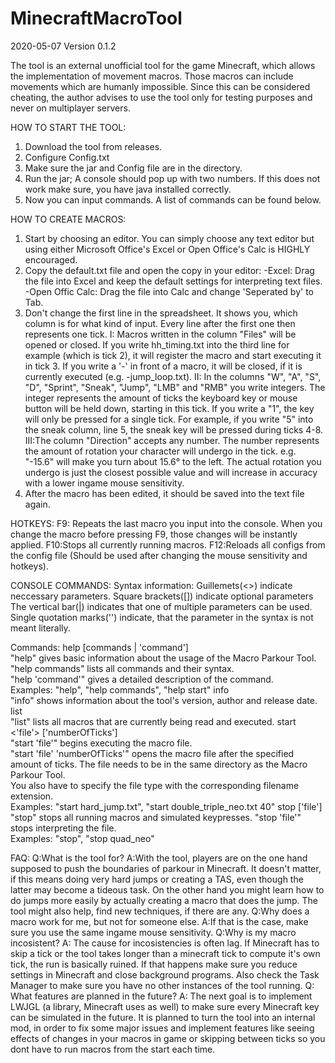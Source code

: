 # MinecraftMacroTool
2020-05-07
Version 0.1.2

The tool is an external unofficial tool for the game Minecraft, which allows the implementation of movement macros.
Those macros can include movements which are humanly impossible.
Since this can be considered cheating, the author advises to use the tool only for testing purposes and never on multiplayer servers.


HOW TO START THE TOOL:

1. Download the tool from releases.
2. Configure Config.txt
3. Make sure the jar and Config file are in the directory.
4. Run the jar; A console should pop up with two numbers.
	If this does not work make sure, you have java installed correctly.
5. Now you can input commands. A list of commands can be found below.
   
   
   
HOW TO CREATE MACROS:
1. Start by choosing an editor. 
	You can simply choose any text editor but using either Microsoft Office's Excel or Open Office's Calc is HIGHLY encouraged.
2. Copy the default.txt file and open the copy in your editor:
	-Excel: Drag the file into Excel and keep the default settings for interpreting text files.
	-Open Offic Calc: Drag the file into Calc and change 'Seperated by' to Tab.
3. Don't change the first line in the spreadsheet. It shows you, which column is for what kind of input.
	Every line after the first one then represents one tick. 
	I: 	Macros written in the column "Files" will  be opened or closed.
		If you write hh_timing.txt into the third line for example (which is tick 2), it will register the macro and start executing it in tick 3.
		If you write a '-' in front of a macro, it will be closed, if it is currently executed (e.g. -jump_loop.txt).
	II:	In the columns "W", "A", "S", "D", "Sprint", "Sneak", "Jump", "LMB" and "RMB" you write integers.
		The integer represents the amount of ticks the keyboard key or mouse button will be held down, starting in this tick.
		If you write a "1", the key will only be pressed for a single tick. 
		For example, if you write "5" into the sneak column, line 5, the sneak key will be pressed during ticks 4-8.
	III:The column "Direction" accepts any number. The number represents the amount of rotation
		your character will undergo in the tick. e.g. "-15.6" will make you turn about 15.6° to the left.
		The actual rotation you undergo is just the closest possible value and will increase in accuracy with a lower ingame mouse sensitivity.
4. After the macro has been edited, it should be saved into the text file again.



HOTKEYS:
F9: Repeats the last macro you input into the console. When you change the macro before pressing F9,
    those changes will be instantly applied.
F10:Stops all currently running macros.
F12:Reloads all configs from the config file (Should be used after changing the mouse sensitivity and hotkeys).



CONSOLE COMMANDS:
Syntax information: 
	Guillemets(<>) indicate neccessary parameters. 
	Square brackets([]) indicate optional parameters
	The vertical bar(|) indicates that one of multiple parameters can be used.
	Single quotation marks('') indicate, that the parameter in the syntax is not meant literally.
    
Commands:
	help [commands | 'command']                                       
		"help" gives basic information about the usage of the Macro Parkour Tool.
		"help commands" lists all commands and their syntax.              
		"help 'command'" gives a detailed description of the command.      
		Examples: "help", "help commands", "help start"
	info                                                             
		"info" shows information about the tool's version, author and release date.	
	list                                                     
		"list" lists all macros that are currently being read and executed.
	start <'file'> ['numberOfTicks']                                              
		"start 'file'" begins executing the macro file.                                      
		"start 'file' 'numberOfTicks'" opens the macro file after the specified amount of ticks.
		The file needs to be in the same directory as the Macro Parkour Tool.                    
		You also have to specify the file type with the corresponding filename extension.      
		Examples: "start hard_jump.txt", "start double_triple_neo.txt 40"
	stop ['file']                                   
		"stop" stops all running macros and simulated keypresses.
		"stop 'file'" stops interpreting the file.            
		 Examples: "stop", "stop quad_neo"


		 
FAQ:
Q:What is the tool for?
A:With the tool, players are on the one hand supposed to push the boundaries of parkour in Minecraft.
  It doesn't matter, if this means doing very hard jumps or creating a TAS, 
  even though the latter may become a tideous task.
  On the other hand you might learn how to do jumps more easily by actually creating a macro that does the jump.
  The tool might also help, find new techniques, if there are any.
Q:Why does a macro work for me, but not for someone else.
A:If that is the case, make sure you use the same ingame mouse sensitivity.
Q:Why is my macro incosistent?
A: The cause for incosistencies is often lag. If Minecraft has to skip a tick or the tool takes longer 
   than a minecraft tick to compute it's own tick, the run is basically ruined. If that happens make sure 
   you reduce settings in Minecraft and close background programs. Also check the Task Manager to make sure
   you have no other instances of the tool running.
Q: What features are planned in the future?
A: The next goal is to implement LWJGL (a library, Minecraft uses as well) to make sure every Minecraft
   key can be simulated in the future. It is planned to turn the tool into an internal mod, in order to fix
   some major issues and implement features like seeing effects of changes in your macros in game or
   skipping between ticks so you dont have to run macros from the start each time.